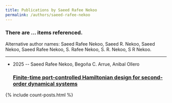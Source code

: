```yaml
---
title: Publications by Saeed Rafee Nekoo
permalink: /authors/saeed-rafee-nekoo
---
```


<h3 id="number-posts">There are ... items referenced.</h3>
<p id='info-authors'>Alternative author names: Saeed Rafee Nekoo, Saeed R. Nekoo, Saeed Nekoo, Saeed Rafee Nekoo, S. Rafee Nekoo, S. R. Nekoo, S R Nekoo.</p>
<hr />
<ul class="post-list">
<li><span class='post-meta'>2025 -- Saeed Rafee Nekoo, Begoña C. Arrue, Anibal Ollero</span><h3><a class='post-link' href="{{ site.baseurl }}/finite-time-port-controlled-hamiltonian-design-for-second-order-dynamical-systems">Finite-time port-controlled Hamiltonian design for second-order dynamical systems</a></h3></li>

</ul>
{% include count-posts.html %}
